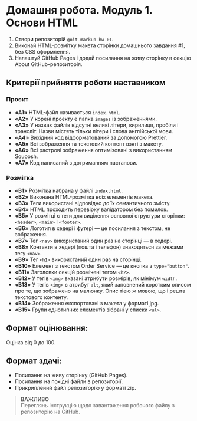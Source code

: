 # Домашня робота. Модуль 1. Основи HTML

1. Створи репозиторій `goit-markup-hw-01`.
2. Виконай HTML-розмітку макета сторінки домашнього завдання #1, без CSS оформлення.
3. Налаштуй GitHub Pages і додай посилання на живу сторінку в секцію About GitHub-репозиторія.

## Критерії прийняття роботи наставником

### Проєкт
- **«A1»** HTML-файл називається `index.html`.
- **«A2»** У корені проєкту є папка `images` із зображеннями.
- **«A3»** У назвах файлів відсутні великі літери, кирилиця, пробіли і трансліт. Назви містять тільки літери і слова англійської мови.
- **«A4»** Вихідний код відформатований за допомогою Prettier.
- **«A5»** Всі зображення та текстовий контент взяті з макету.
- **«A6»** Всі растрові зображення оптимізовані з використанням Squoosh.
- **«A7»** Код написаний з дотриманням настанови.

### Розмітка
- **«B1»** Розмітка набрана у файлі `index.html`.
- **«B2»** Виконана HTML-розмітка всіх елементів макета.
- **«B3»** Теги використані відповідно до їх семантичного змісту.
- **«B4»** HTML проходить перевірку валідатором без помилок.
- **«B5»** У розмітці є теги для виділення основної структури сторінки: `<header>`, `<main>` і `<footer>`.
- **«B6»** Логотип в хедері і футері — це посилання з текстом, не зображення.
- **«B7»** Тег `<nav>` використаний один раз на сторінці — в хедері.
- **«B8»** Контакти в хедері (пошта і телефон) знаходяться за межами тегу `<nav>`.
- **«B9»** Тег `<h1>` використаний один раз на сторінці.
- **«B10»** Елемент з текстом Order Service — це кнопка з `type="button"`.
- **«B11»** Заголовки секцій розмічені тегом `<h2>`.
- **«B12»** У тегів `<img>` вказані атрибути розмірів, як мінімум `width`.
- **«B13»** У тегів `<img>` є атрибут `alt`, який заповнений коротким описом про те, що зображено на малюнку. Опис тією ж мовою, що і решта текстового контенту.
- **«B14»** Зображення експортовані з макета у форматі jpg.
- **«B15»** Групи однотипних елементів зібрані у списки `<ul>`.

## Формат оцінювання:
Оцінка від 0 до 100.

## Формат здачі:
- Посилання на живу сторінку (GitHub Pages).
- Посилання на похідні файли в репозиторії.
- Прикриплений файл репозиторію у форматі zip.

> **ВАЖЛИВО**  
> Переглянь Інструкцію щодо завантаження робочого файлу з репозиторію на GitHub.
